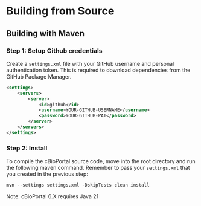 # Building from Source

## Building with Maven

### Step 1: Setup Github credentials
Create a `settings.xml` file with your GitHub username and personal authentication token. This is required to download dependencies from the GitHub Package Manager.

```xml settings.xml
<settings>
    <servers>
        <server>
            <id>github</id>
            <username>YOUR-GITHUB-USERNAME</username>
            <password>YOUR-GITHUB-PAT</password>
        </server>
    </servers>
</settings>
```

### Step 2: Install
To compile the cBioPortal source code, move into the root directory and run the following maven command. Remember to pass your `settings.xml` that you created in the previous step:

```
mvn --settings settings.xml -DskipTests clean install
```

Note: cBioPortal 6.X requires Java 21
